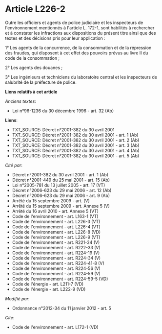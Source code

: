 # Article L226-2

Outre les officiers et agents de police judiciaire et les inspecteurs de l'environnement mentionnés à l'article L. 172-1,
sont habilités à rechercher et à constater les infractions aux dispositions du présent titre ainsi que des textes et des
décisions pris pour leur application : 

1° Les agents de la concurrence, de la consommation et de la répression des fraudes, qui disposent à cet effet des pouvoirs
prévus au livre II du code de la consommation ; 

2° Les agents des douanes ; 

3° Les ingénieurs et techniciens du laboratoire central et les inspecteurs de salubrité de la préfecture de police.

**Liens relatifs à cet article**

_Anciens textes_:

  - Loi n°96-1236 du 30 décembre 1996 - art. 32 (Ab)

**Liens**:

  - TXT_SOURCE: Décret n°2001-382 du 30 avril 2001
  - TXT_SOURCE: Décret n°2001-382 du 30 avril 2001 - art. 1 (Ab)
  - TXT_SOURCE: Décret n°2001-382 du 30 avril 2001 - art. 2 (Ab)
  - TXT_SOURCE: Décret n°2001-382 du 30 avril 2001 - art. 3 (Ab)
  - TXT_SOURCE: Décret n°2001-382 du 30 avril 2001 - art. 4 (Ab)
  - TXT_SOURCE: Décret n°2001-382 du 30 avril 2001 - art. 5 (Ab)

_Cité par_:

  - Décret n°2001-382 du 30 avril 2001 - art. 1 (Ab)
  - Décret n°2001-449 du 25 mai 2001 - art. 15 (Ab)
  - Loi n°2005-781 du 13 juillet 2005 - art. 17 (VT)
  - Décret n°2006-623 du 29 mai 2006 - art. 12 (Ab)
  - Décret n°2006-623 du 29 mai 2006 - art. 9 (Ab)
  - Arrêté du 15 septembre 2009 - art. (V)
  - Arrêté du 15 septembre 2009 - art. Annexe 5 (V)
  - Arrêté du 16 avril 2010 - art. Annexe 5 (VT)
  - Code de l'environnement - art. L163-1 (VT)
  - Code de l'environnement - art. L226-3 (VT)
  - Code de l'environnement - art. L226-4 (VT)
  - Code de l'environnement - art. L226-8 (VD)
  - Code de l'environnement - art. L226-9 (VT)
  - Code de l'environnement - art. R221-34 (V)
  - Code de l'environnement - art. R222-33 (V)
  - Code de l'environnement - art. R224-19 (V)
  - Code de l'environnement - art. R224-34 (V)
  - Code de l'environnement - art. R224-41-8 (V)
  - Code de l'environnement - art. R224-56 (V)
  - Code de l'environnement - art. R224-59 (V)
  - Code de l'environnement - art. R224-59-5 (VD)
  - Code de l'énergie - art. L211-7 (VD)
  - Code de l'énergie - art. L222-9 (VD)

_Modifié par_:

  - Ordonnance n°2012-34 du 11 janvier 2012 - art. 5

_Cite_:

  - Code de l'environnement - art. L172-1 (VD)
